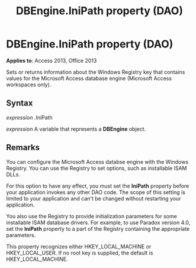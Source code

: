 ﻿---
title: DBEngine.IniPath property (DAO)
TOCTitle: IniPath Property
ms:assetid: b18cace5-4e53-d011-6373-f4ac64556fd4
ms:mtpsurl: https://msdn.microsoft.com/library/Ff822009(v=office.15)
ms:contentKeyID: 48547151
ms.date: 09/18/2015
mtps_version: v=office.15
f1_keywords:
- dao360.chm1053070
f1_categories:
- Office.Version=v15
---

# DBEngine.IniPath property (DAO)


**Applies to**: Access 2013, Office 2013

Sets or returns information about the Windows Registry key that contains values for the Microsoft Access database engine (Microsoft Access workspaces only).

## Syntax

*expression* .IniPath

*expression* A variable that represents a **DBEngine** object.

## Remarks

You can configure the Microsoft Access databse engine with the Windows Registry. You can use the Registry to set options, such as installable ISAM DLLs.

For this option to have any effect, you must set the **IniPath** property before your application invokes any other DAO code. The scope of this setting is limited to your application and can't be changed without restarting your application.

You also use the Registry to provide initialization parameters for some installable ISAM database drivers. For example, to use Paradox version 4.0, set the **IniPath** property to a part of the Registry containing the appropriate parameters.

This property recognizes either HKEY\_LOCAL\_MACHINE or HKEY\_LOCAL\_USER. If no root key is supplied, the default is HKEY\_LOCAL\_MACHINE.

